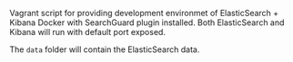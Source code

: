Vagrant script for providing development environmet of ElasticSearch + Kibana Docker with SearchGuard plugin installed. Both ElasticSearch and Kibana will run with default port exposed.

The `data` folder will contain the ElasticSearch data.
